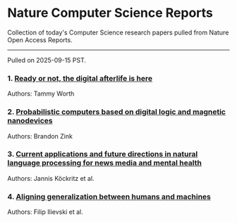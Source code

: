 # Nature Computer Science Reports

Collection of today's Computer Science research papers pulled from Nature Open Access Reports.

---

Pulled on 2025-09-15 PST.

### 1. [Ready or not, the digital afterlife is here](https://www.nature.com/articles/d41586-025-02940-w)

Authors: Tammy Worth

### 2. [Probabilistic computers based on digital logic and magnetic nanodevices](https://www.nature.com/articles/s41928-025-01458-3)

Authors: Brandon Zink

### 3. [Current applications and future directions in natural language processing for news media and mental health](https://www.nature.com/articles/s41598-025-18413-z)

Authors: Jannis Köckritz et al.

### 4. [Aligning generalization between humans and machines](https://www.nature.com/articles/s42256-025-01109-4)

Authors: Filip Ilievski et al.

